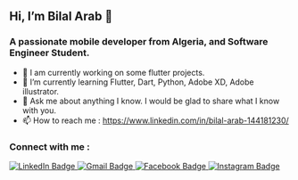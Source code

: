 ## Hi, I’m Bilal Arab 👋
### A passionate mobile developer from Algeria, and Software Engineer Student.
- 🔭 I am currently working on some flutter projects.
- 🌱 I’m currently learning Flutter, Dart, Python, Adobe XD, Adobe illustrator.
- 💬 Ask me about anything I know. I would be glad to share what I know with you.
- 📫 How to reach me : https://www.linkedin.com/in/bilal-arab-144181230/
### Connect with me :
<div id="badges">
  <a href="https://www.linkedin.com/in/bilal-arab-144181230/">
    <img src="https://img.shields.io/badge/LinkedIn-blue?style=for-the-badge&logo=linkedin&logoColor=white" alt="LinkedIn Badge"/>
  </a>
  <a href="mailto:arabb346@gmail.com">
    <img src="https://img.shields.io/badge/Gmail-red?style=for-the-badge&logo=gmail&logoColor=white" alt="Gmail Badge"/>
  </a>
  <a href="https://www.facebook.com/bilale.arab">
    <img src="https://img.shields.io/badge/Facebook-blue?style=for-the-badge&logo=facebook&logoColor=white" alt="Facebook Badge"/>
  </a>
  <a href="https://www.instagram.com/biilal_arab/?hl=en">
    <img src="https://img.shields.io/badge/Instagram-E4405F?style=for-the-badge&logo=instagram&logoColor=white" alt="Instagram Badge"/>
  </a>
</div>
